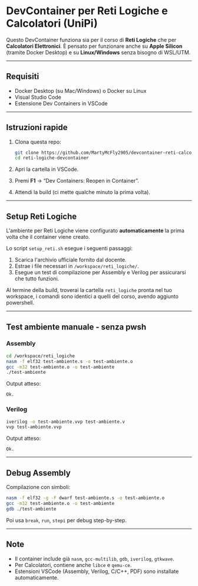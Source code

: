 # DevContainer per Reti Logiche e Calcolatori (UniPi)

Questo DevContainer funziona sia per il corso di **Reti Logiche** che per **Calcolatori Elettronici**.
È pensato per funzionare anche su **Apple Silicon** (tramite Docker Desktop) e su **Linux/Windows** senza bisogno di WSL/UTM.

---

## Requisiti

* Docker Desktop (su Mac/Windows) o Docker su Linux
* Visual Studio Code
* Estensione Dev Containers in VSCode

---

## Istruzioni rapide

1. Clona questa repo:

   ```bash
   git clone https://github.com/MartyMcFly2905/devcontainer-reti-calcolatori.git
   cd reti-logiche-devcontainer
   ```
2. Apri la cartella in VSCode.
3. Premi **F1** → “Dev Containers: Reopen in Container”.
4. Attendi la build (ci mette qualche minuto la prima volta).

---

## Setup Reti Logiche

L'ambiente per Reti Logiche viene configurato **automaticamente** la prima volta che il container viene creato.

Lo script `setup_reti.sh` esegue i seguenti passaggi:

1.  Scarica l'archivio ufficiale fornito dal docente.
2.  Estrae i file necessari in `/workspace/reti_logiche/`.
3.  Esegue un test di compilazione per Assembly e Verilog per assicurarsi che tutto funzioni.

Al termine della build, troverai la cartella `reti_logiche` pronta nel tuo workspace, i comandi sono identici a quelli del corso, avendo aggiunto powershell.

---

## Test ambiente manuale - senza pwsh

### Assembly

```bash
cd /workspace/reti_logiche
nasm -f elf32 test-ambiente.s -o test-ambiente.o
gcc -m32 test-ambiente.o -o test-ambiente
./test-ambiente
```

Output atteso:

```
Ok.
```

### Verilog

```bash
iverilog -o test-ambiente.vvp test-ambiente.v
vvp test-ambiente.vvp
```

Output atteso:

```
Ok.
```

---

## Debug Assembly

Compilazione con simboli:

```bash
nasm -f elf32 -g -F dwarf test-ambiente.s -o test-ambiente.o
gcc -m32 test-ambiente.o -o test-ambiente
gdb ./test-ambiente
```

Poi usa `break`, `run`, `stepi` per debug step-by-step.

---

## Note

* Il container include già `nasm`, `gcc-multilib`, `gdb`, `iverilog`, `gtkwave`.
* Per Calcolatori, contiene anche `libce` e `qemu-ce`.
* Estensioni VSCode (Assembly, Verilog, C/C++, PDF) sono installate automaticamente.

